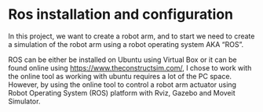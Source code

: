 # Ros installation and configuration

In this project, we want to create a robot arm, and to start we need to create a simulation of the robot arm using a robot operating system AKA “ROS”.

ROS can be either be installed on Ubuntu using Virtual Box or it can be found online using https://www.theconstructsim.com/, I chose to work with the online tool as working with ubuntu requires a lot of the PC space. However, 
by using the online tool to control a robot arm actuator using Robot Operating System (ROS) platform with Rviz, Gazebo and Moveit Simulator.
